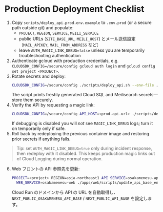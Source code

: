 # Production Deployment Checklist

1. Copy `scripts/deploy_api.prod.env.example` to `.env.prod` (or a secure path outside git) and populate:
   - `PROJECT`, `REGION`, `SERVICE`, `MEILI_SERVICE`
   - public URLs (`SITE_BASE_URL`, `MEILI_HOST`) とメール送信設定（`MAIL_APIKEY`, `MAIL_FROM_ADDRESS` など）
   - leave `AUTH_MAGIC_LINK_DEBUG=false` unless you are temporarily troubleshooting authentication
2. Authenticate gcloud with production credentials, e.g. `CLOUDSDK_CONFIG=/secure/config gcloud auth login` and `gcloud config set project <PROJECT>`.
3. Rotate secrets and deploy:
   ```bash
   CLOUDSDK_CONFIG=/secure/config ./scripts/deploy_api.sh --env-file .env.prod --rotate
   ```
   The script prints freshly generated Cloud SQL and Meilisearch secrets—store them securely.
4. Verify the API by requesting a magic link:
   ```bash
   CLOUDSDK_CONFIG=/secure/config API_HOST=<prod-api-url> ./scripts/dev_magic_link.sh
   ```
   If debugging is disabled you will _not_ see `MAGIC_LINK_DEBUG` logs; turn it on temporarily only if safe.
5. Roll back by redeploying the previous container image and restoring prior secrets if anything fails.

> Tip: set `AUTH_MAGIC_LINK_DEBUG=true` only during incident response, then redeploy with it disabled. This keeps production magic links out of Cloud Logging during normal operation.

6. Web フロントの API 参照先を更新:
   ```bash
   PROJECT=<project> REGION=asia-northeast1 API_SERVICE=osakamenesu-api \
     WEB_SERVICE=osakamenesu-web ./apps/web/scripts/update_api_base_env.sh
   ```
   Cloud Run のドメインから API の URL を自動取得し、`NEXT_PUBLIC_OSAKAMENESU_API_BASE` / `NEXT_PUBLIC_API_BASE` を設定します。
